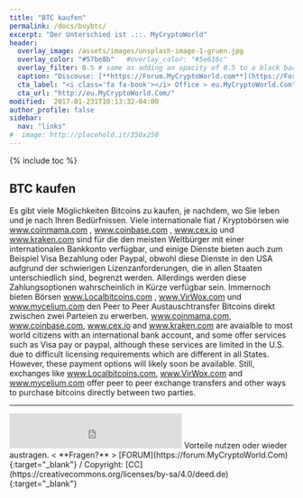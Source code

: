 ```yaml
---
title: "BTC kaufen"
permalink: /docs/buybtc/
excerpt: "Der Unterschied ist .::. MyCryptoWorld"
header:
  overlay_image: /assets/images/unsplash-image-1-gruen.jpg
  overlay_color: "#57be8b"   #overlay_color: "#5e616c"
  overlay_filter: 0.5 # same as adding an opacity of 0.5 to a black background
  caption: "Discouse: [**https://Forum.MyCryptoWorld.com**](https://Forum.MyCryptoWorld.com){:target='_blank'}"
  cta_label: "<i class='fa fa-book'></i> Office > eu.MyCryptoWorld.Com"
  cta_url: "http://eu.MyCryptoWorld.Com/"
modified:  2017-01-231T10:13:32-04:00
author_profile: false
sidebar:
  nav: "links"
#  image: http://placehold.it/350x250
---
```

{% include toc %}

## BTC kaufen

Es gibt viele Möglichkeiten Bitcoins zu kaufen, je nachdem, wo Sie leben und je nach Ihren Bedürfnissen. Viele internationale fiat / Kryptobörsen wie www.coinmama.com , www.coinbase.com , www.cex.io und www.kraken.com sind für die den meisten Weltbürger mit einer internationalen Bankkonto verfügbar, und einige Dienste bieten auch zum Beispiel Visa Bezahlung oder Paypal, obwohl diese Dienste in den USA aufgrund der schwierigen Lizenzanforderungen, die in allen Staaten unterschiedlich sind, begrenzt werden. Allerdings werden diese Zahlungsoptionen wahrscheinlich in Kürze verfügbar sein. Immernoch bieten Börsen www.Localbitcoins.com , www.VirWox.com und www.mycelium.com den Peer to Peer Austauschtransfer Bitcoins direkt zwischen zwei Parteien zu erwerben. www.coinmama.com, www.coinbase.com, www.cex.io and www.kraken.com are avaialble to most world citizens with an international bank account, and some offer services such as Visa pay or paypal, although these services are limited in the U.S. due to difficult licensing requirements which are different in all States. However, these payment options will likely soon be available. Still, exchanges like www.Localbitcoins.com, www.VirWox.com and www.mycelium.com offer peer to peer exchange transfers and other ways to purchase bitcoins directly between two parties. 

---
<iframe class="ktv2" src="https://klicktipp.s3.amazonaws.com/userimages/27858/forms/59928/1dw8zmpxz8z84a3.html"
style="position:relative;display:inline-block;border:none;background:transparent none no-repeat scroll 0 0;margin:0;" width="306" height="62" scrolling="no"></iframe>
Vorteile nutzen oder wieder austragen.  < **Fragen?** > [FORUM](https://forum.MyCryptoWorld.Com){:target="_blank"} / Copyright: [CC](https://creativecommons.org/licenses/by-sa/4.0/deed.de){:target="_blank"}

